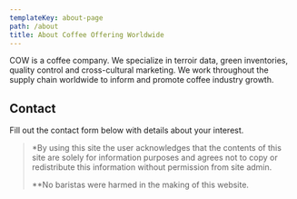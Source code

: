 ```yaml
---
templateKey: about-page
path: /about
title: About Coffee Offering Worldwide
---
```

COW is a coffee company. We specialize in terroir data, green inventories, quality control and cross-cultural marketing. We work throughout the supply chain worldwide to inform and promote coffee industry growth.

## Contact

Fill out the contact form below with details about your interest.

> \*By using this site the user acknowledges that the contents of this site are solely for information purposes and agrees not to copy or redistribute this information without permission from site admin.
>
> \*\*No baristas were harmed in the making of this website.
